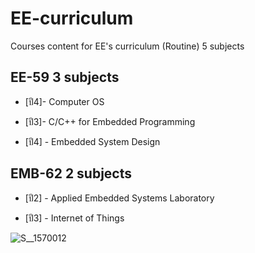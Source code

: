# **EE-curriculum**
Courses content for EE's curriculum (Routine) 5 subjects 

## **EE-59 3 subjects**

- [ปี4]- Computer OS

- [ปี3]- C/C++ for Embedded Programming

- [ปี4] - Embedded System Design


## **EMB-62 2 subjects**

- [ปี2] - Applied Embedded Systems Laboratory 

- [ปี3] - Internet of Things 




![S__1570012](https://user-images.githubusercontent.com/68944204/176846896-6aa38ec3-bdce-4c6b-99f7-a217f2297708.jpg)


